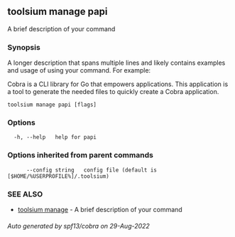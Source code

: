 ## toolsium manage papi

A brief description of your command

### Synopsis

A longer description that spans multiple lines and likely contains examples
and usage of using your command. For example:

Cobra is a CLI library for Go that empowers applications.
This application is a tool to generate the needed files
to quickly create a Cobra application.

```
toolsium manage papi [flags]
```

### Options

```
  -h, --help   help for papi
```

### Options inherited from parent commands

```
      --config string   config file (default is [$HOME/%USERPROFILE%]/.toolsium)
```

### SEE ALSO

* [toolsium manage](toolsium_manage.md)	 - A brief description of your command

###### Auto generated by spf13/cobra on 29-Aug-2022

